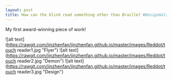 ```yaml
---
layout: post
title: How can the blind read something other than Braille? #Design&Visual
---
```

My first award-winning piece of work!

![alt text](https://rawgit.com/jinzhenfan/jinzhenfan.github.io/master/images/Reddot/touch reader1.jpg "Flyer")
![alt text](https://rawgit.com/jinzhenfan/jinzhenfan.github.io/master/images/Reddot/touch reader2.jpg "Demon")
![alt text](https://rawgit.com/jinzhenfan/jinzhenfan.github.io/master/images/Reddot/touch reader3.jpg "Design")